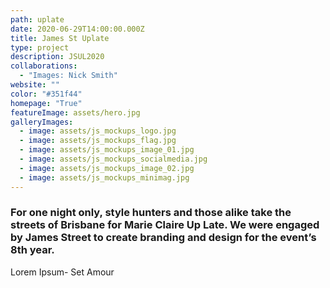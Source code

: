 ```yaml
---
path: uplate
date: 2020-06-29T14:00:00.000Z
title: James St Uplate
type: project
description: JSUL2020
collaborations:
  - "Images: Nick Smith"
website: ""
color: "#351f44"
homepage: "True"
featureImage: assets/hero.jpg
galleryImages:
  - image: assets/js_mockups_logo.jpg
  - image: assets/js_mockups_flag.jpg
  - image: assets/js_mockups_image_01.jpg
  - image: assets/js_mockups_socialmedia.jpg
  - image: assets/js_mockups_image_02.jpg
  - image: assets/js_mockups_minimag.jpg
---
```

### For one night only, style hunters and those alike take the streets of Brisbane for Marie Claire Up Late. We were engaged by James Street to create branding and design for the event’s 8th year.

Lorem Ipsum- Set Amour